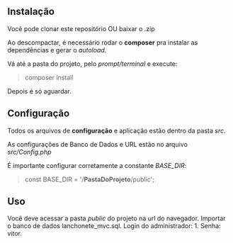 ## Instalação
Você pode clonar este repositório OU baixar o .zip

Ao descompactar, é necessário rodar o **composer** pra instalar as dependências e gerar o *autoload*.

Vá até a pasta do projeto, pelo *prompt/terminal* e execute:
> composer install

Depois é só aguardar.

## Configuração
Todos os arquivos de **configuração** e aplicação estão dentro da pasta *src*.

As configurações de Banco de Dados e URL estão no arquivo *src/Config.php*

É importante configurar corretamente a constante *BASE_DIR*:
> const BASE_DIR = '/**PastaDoProjeto**/public';

## Uso
Você deve acessar a pasta *public* do projeto na url do navegador.
Importar o banco de dados lanchonete_mvc.sql.
Login do administrador: 1.
Senha: vitor.